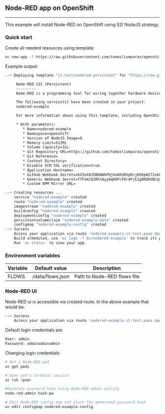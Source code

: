 
## Node-RED app on OpenShift
-----------------
This example will install Node-RED on OpenShift using S2I NodeJS strategy.


### Quick start

Create all needed resources using template:
```bash
oc new-app -f https://raw.githubusercontent.com/tomasliumparas/openshift-nodered-ex/master/openshift/templates/nodered-persistent.yaml
```

Example output:
```bash
--> Deploying template "it-test/nodered-persistent" for "https://raw.githubusercontent.com/tomasliumparas/openshift-nodered-ex/master/openshift/templates/nodered-persistent.yaml" to project it-test

     Node-RED S2I (Persistent)
     ---------
     Node-RED is a programming tool for wiring together hardware devices, APIs and online services in new and interesting ways.

     The following service(s) have been created in your project:
     nodered-example

     For more information about using this template, including OpenShift considerations, see https://github.com/tomasliumparas/openshift-nodered-ex/blob/master/README.md

     * With parameters:
        * Name=nodered-example
        * Namespace=openshift
        * Version of NodeJS Image=8
        * Memory Limit=512Mi
        * Volume Capacity=1Gi
        * Git Repository URL=https://github.com/tomasliumparas/openshift-nodered-ex.git
        * Git Reference=
        * Context Directory=
        * Disable SCM SSL verification=true
        * Application Hostname=
        * GitHub Webhook Secret=xbVIek8J5BOAWkPQjXvKKSRVpRcjKE6pW1TIe68f # generated
        * Generic Webhook Secret=fTFakCQ2RFnAyy0qKOPcF0rAPjE2g0RORdBCqS5E # generated
        * Custom NPM Mirror URL=

--> Creating resources ...
    service "nodered-example" created
    route "nodered-example" created
    imagestream "nodered-example" created
    buildconfig "nodered-example" created
    deploymentconfig "nodered-example" created
    persistentvolumeclaim "nodered-example-data" created
    configmap "nodered-example-config" created
--> Success
    Access your application via route 'nodered-example-it-test.paas.dpd.lt'
    Build scheduled, use 'oc logs -f bc/nodered-example' to track its progress.
    Run 'oc status' to view your app.
```


### Environment variables

| Variable | Default value    | Description                 |
| -------- | ---------------- | --------------------------- |
| FLOWS    | /data/flows.json | Path to Node-RED flows file |

### Node-RED UI

Node-RED ui is accessible via created route. In the above example that would be:
```bash
--> Success
    Access your application via route 'nodered-example-it-test.paas.dpd.lt'
```

Default login credentials are:
```bash
User: admin
Password: adminadminadmin
```

Changing login credentials:
```bash
# Get a Node-RED pod
oc get pods

# Open pod's terminal session
oc rsh <pod>

#Generate password hash using Node-RED admin utility
node-red-admin hash-pw

# Edit Node-RED config map and place the generated password hash
oc edit configmap nodered-example-config
```
